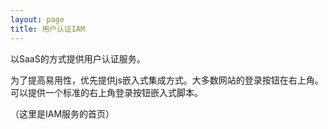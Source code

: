 ```yaml
---
layout: page
title: 用户认证IAM
---
```


以SaaS的方式提供用户认证服务。

为了提高易用性，优先提供js嵌入式集成方式。大多数网站的登录按钮在右上角。可以提供一个标准的右上角登录按钮嵌入式脚本。

（这里是IAM服务的首页）
